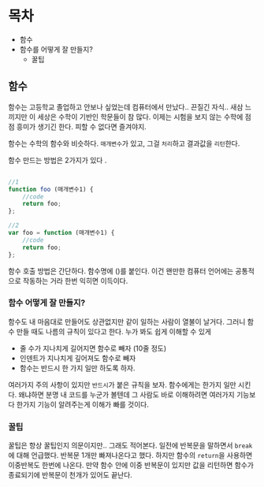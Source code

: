 

# 목차
* 함수
* 함수를 어떻게 잘 만들지?
	* 꿀팁

## 함수
함수는 고등학교 졸업하고 안보나 싶었는데 컴퓨터에서 만났다.. 끈질긴 자식.. 새삼 느끼지만 이 세상은 수학이 기반인 학문들이 참 많다. 이제는 시험을 보지 않는 수학에 점점 흥미가 생기긴 한다. 피할 수 없다면 즐겨야지. 

함수는 수학의 함수와 비슷하다. `매개변수`가 있고, 그걸 `처리`하고 결과값을 `리턴`한다. 

함수 만드는 방법은 2가지가 있다 .
```javascript

//1
function foo (매개변수1) {
	//code
	return foo;
};

//2
var foo = function (매개변수1) {
	//code
	return foo;
}; 
```
함수 호출 방법은 간단하다. 함수명에 ()를 붙인다. 이건 왠만한 컴퓨터 언어에는 공통적으로 작동하는 거라 한번 익히면 이득이다. 
 
 ### 함수 어떻게 잘 만들지?
 
 함수도 내 마음대로 만들어도 상관없지만 같이 일하는 사람이 열불이 날거다. 그러니 함수 만들 때도 나름의 규칙이 있다고 한다. 누가 봐도 쉽게 이해할 수 있게
 * 줄 수가 지나치게 길어지면 함수로 빼자 (10줄 정도)
 * 인덴트가 지나치게 깊어져도 함수로 빼자
 * 함수는 반드시 한 가지 일만 하도록 하자. 

여러가지 주의 사항이 있지만 `반드시`가 붙은 규칙을 보자. 함수에게는 한가지 일만 시킨다. 왜냐하면 분명 내 코드를 누군가 볼텐데 그 사람도 바로 이해하려면 여러가지 기능보다 한가지 기능이 알려주는게 이해가 빠를 것이다. 

### 꿀팁
꿀팁은 항상 꿀팁인지 의문이지만.. 그래도 적어본다. 일전에 반복문을 말하면서 `break`에 대해 언급했다. 반복문 1개만 빠져나온다고 했다.  하지만 함수의 `return`을 사용하면 이중반복도 한번에 나온다.  만약 함수 안에 이중 반복문이 있지만 값을 리턴하면 함수가 종료되기에 반복문이 천개가 있어도 끝난다. 
